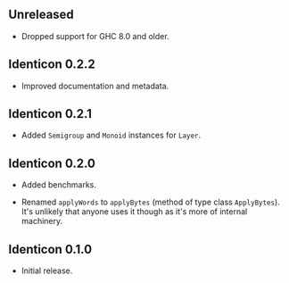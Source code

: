 ## Unreleased

* Dropped support for GHC 8.0 and older.

## Identicon 0.2.2

* Improved documentation and metadata.

## Identicon 0.2.1

* Added `Semigroup` and `Monoid` instances for `Layer`.

## Identicon 0.2.0

* Added benchmarks.

* Renamed `applyWords` to `applyBytes` (method of type class `ApplyBytes`).
  It's unlikely that anyone uses it though as it's more of internal
  machinery.

## Identicon 0.1.0

* Initial release.
